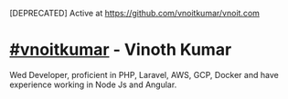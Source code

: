  [DEPRECATED] Active at https://github.com/vnoitkumar/vnoit.com

# [#vnoitkumar](https://www.google.com/search?q=%23vnoitkumar) - Vinoth Kumar

Wed Developer, proficient in PHP, Laravel, AWS, GCP, Docker and have experience working in Node Js and Angular.
